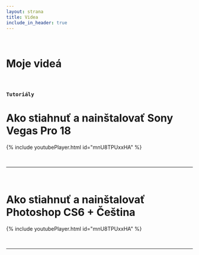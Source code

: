 ```yaml
---
layout: strana
title: Videa
include_in_header: true
---
```

<br>
<h1><strong><i class="fa-solid fa-video"></i> Moje videá</strong></h1>
<br>

### `Tutoriály`
# **Ako stiahnuť a nainštalovať Sony Vegas Pro 18**
{% include youtubePlayer.html id="mnU8TPUxxHA" %}

<br>
<hr>
<br>

# **Ako stiahnuť a nainštalovať Photoshop CS6 + Čeština**
{% include youtubePlayer.html id="mnU8TPUxxHA" %}

<br>
<hr>
<br>
